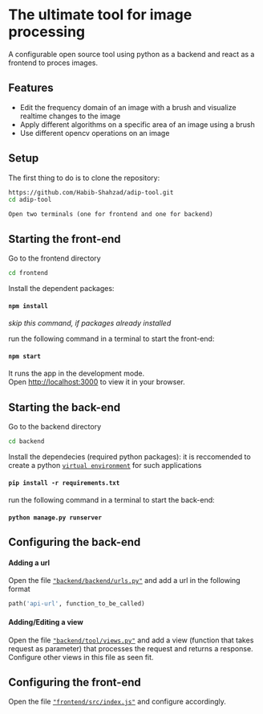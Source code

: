 # The ultimate tool for image processing

A configurable open source tool using python as a backend and react as a frontend to proces images. 

## Features

- Edit the frequency domain of an image with a brush and visualize realtime changes to the image
- Apply different algorithms on a specific area of an image using a brush
- Use different opencv operations on an image

## Setup

The first thing to do is to clone the repository:

```sh
https://github.com/Habib-Shahzad/adip-tool.git
cd adip-tool
```

`Open two terminals (one for frontend and one for backend)`
## Starting the front-end
Go to the frontend directory
```sh
cd frontend
```
Install the dependent packages:
#### `npm install`
_skip this command, if packages already installed_

run the following command in a terminal to start the front-end:
#### `npm start`
It runs the app in the development mode.\
Open [http://localhost:3000](http://localhost:3000) to view it in your browser.


## Starting the back-end
Go to the backend directory
```sh
cd backend
```
Install the dependecies (required python packages):
it is reccomended to create a python [`virtual environment`](https://docs.python.org/3/library/venv.html) for such applications

#### `pip install -r requirements.txt`

run the following command in a terminal to start the back-end:
#### `python manage.py runserver`

## Configuring the back-end
#### Adding a url
Open the file [`"backend/backend/urls.py"`](backend/backend/urls.py)
and add a url in the following format
```py
path('api-url', function_to_be_called)
```
#### Adding/Editing a view
Open the file [`"backend/tool/views.py"`](backend/tool/views.py)
and add a view (function that takes request as parameter) that processes the request and returns a response.
Configure other views in this file as seen fit.


## Configuring the front-end
Open the file [`"frontend/src/index.js"`](frontend/src/index.js)
and configure accordingly.

